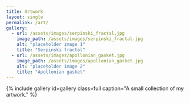 ```yaml
---
title: Artwork
layout: single
permalink: /art/
gallery:
  - url: /assets/images/serpinski_fractal.jpg
    image_path: /assets/images/serpinski_fractal.jpg
    alt: "placeholder image 1"
    title: "Serpinski fractal"
  - url: /assets/images/apollonian_gasket.jpg
    image_path: /assets/images/apollonian_gasket.jpg
    alt: "placeholder image 2"
    title: "Apollonian gasket"
---
```


{% include gallery id=gallery class=full caption="A small collection of my artwork." %}